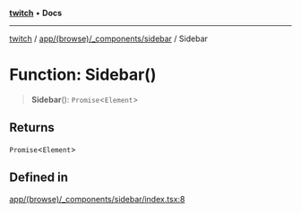 [**twitch**](../../../../../README.md) • **Docs**

***

[twitch](../../../../../modules.md) / [app/(browse)/\_components/sidebar](../README.md) / Sidebar

# Function: Sidebar()

> **Sidebar**(): `Promise`\<`Element`\>

## Returns

`Promise`\<`Element`\>

## Defined in

[app/(browse)/\_components/sidebar/index.tsx:8](https://github.com/Mohaamedl/Twitch_clone/blob/9ae8fe0301b5527403a032a29bdae292528b52a8/app/(browse)/_components/sidebar/index.tsx#L8)
